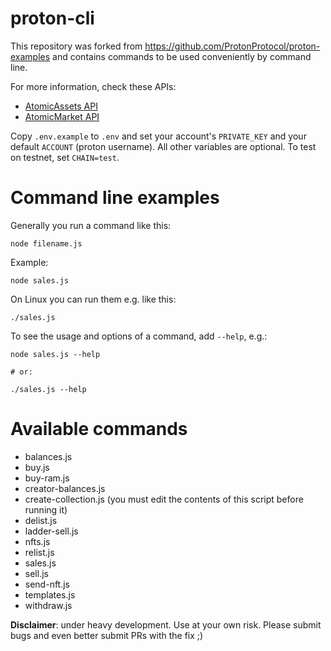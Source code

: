 # proton-cli

This repository was forked from https://github.com/ProtonProtocol/proton-examples and contains commands to be used conveniently by command line.

For more information, check these APIs:
- [AtomicAssets API](https://proton.api.atomicassets.io/atomicassets/docs/swagger/)
- [AtomicMarket API](https://proton.api.atomicassets.io/atomicmarket/docs/swagger/)

Copy `.env.example` to `.env` and set your account's `PRIVATE_KEY` and your default `ACCOUNT` (proton username). All other variables are optional. To test on testnet, set `CHAIN=test`.

# Command line examples

Generally you run a command like this:
```
node filename.js
```

Example:
```
node sales.js
```

On Linux you can run them e.g. like this:
```
./sales.js
```

To see the usage and options of a command, add `--help`, e.g.:
```
node sales.js --help

# or:

./sales.js --help
```

# Available commands

- balances.js
- buy.js
- buy-ram.js
- creator-balances.js
- create-collection.js (you must edit the contents of this script before running it)
- delist.js
- ladder-sell.js
- nfts.js
- relist.js
- sales.js
- sell.js
- send-nft.js
- templates.js
- withdraw.js

**Disclaimer**: under heavy development. Use at your own risk. Please submit bugs and even better submit PRs with the fix ;)